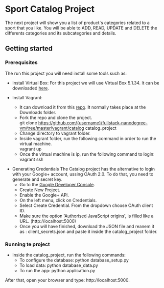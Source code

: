 # Sport Catalog Project

The next project will show you a list of product's categories related to a sport that you like.
You will be able to ADD, READ, UPDATE and DELETE the differents categories and its subcategories and details.

## Getting started

### Prerequisites
The run this project you will need install some tools such as:

* Install Virtual Box: For this project we will use Virtual Box 5.1.34. It can be downloaded [here].<br />

* Install Vagrant: 
	* It can download it from this [repo]. It normally takes place at the Downloads folder.
	* Fork the repo and clone the project.<br />
		git clone https://github.com/{username}/fullstack-nanodegree-vm/tree/master/vagrant/catalog catalog_project
	* Change directory to vagrant folder.
	* Inside vagrant folder, run the following command in order to run the virtual machine.<br />
		vagrant up
	* Once the virtual machine is ip, run the following command to login: <br />
		vagrant ssh

[repo]:https://github.com/udacity/fullstack-nanodegree-vm
[here]:https://www.virtualbox.org/wiki/Download_Old_Builds_5_0

* Generating Credentials
The Catalog project has the alternative to login with your Google+ account, ussing OAuth 2.0. To do that, you need to generate and secret key.
	* Go to the [Google Developer Console].
	* Create New Project.
	* Enable the Google+ API.
	* On the left menu, click on Credentials.	
	* Select Create Credential. From the dropdown choose OAuth client ID.
	* Make sure the option 'Authorised JavaScript origins', is filled like a URL. (http://localhost:5000)
	* Once you will have finished,  download the JSON file and reanem it as : client_secrets.json and paste it inside the catalog_project folder.


[Google Developer Console]:https://console.cloud.google.com
### Running te project

* Inside the catalog_project, run the following commands:
	* To configure the database: python database_setup.py
	* To load data: python database_data.py
	* To run the app: python application.py

After that, open your browser and type: http://localhost:5000.
